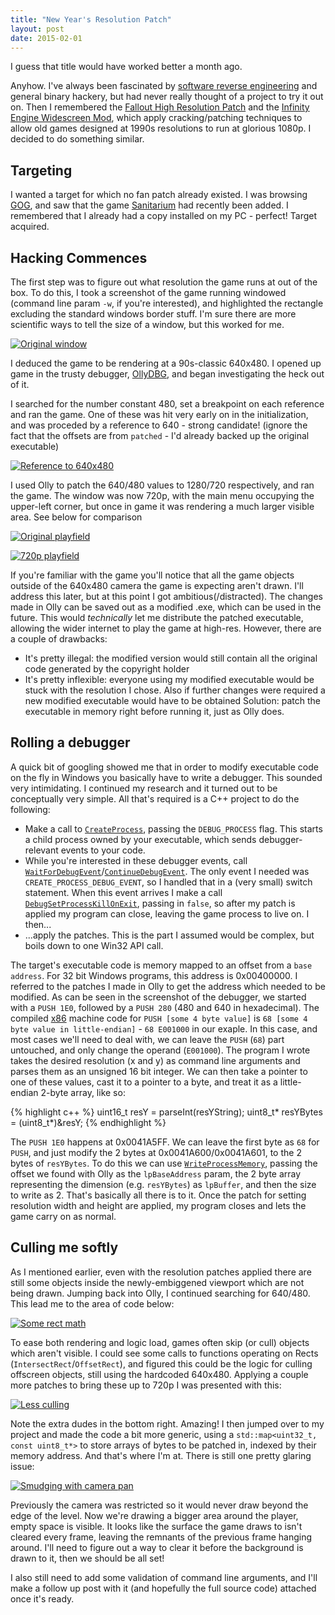 ```yaml
---
title: "New Year's Resolution Patch"
layout: post
date: 2015-02-01
---
```

I guess that title would have worked better a month ago.

Anyhow. I've always been fascinated by [software reverse engineering](http://en.wikipedia.org/wiki/Reverse_engineering#Reverse_engineering_of_software) and general binary hackery, but had never really thought of a project to try it out on. Then I remembered the [Fallout High Resolution Patch](http://falloutmods.wikia.com/wiki/Fallout1_High_Resolution_Patch) and the [Infinity Engine Widescreen Mod](http://www.gibberlings3.net/widescreen/), which apply cracking/patching techniques to allow old games designed at 1990s resolutions to run at glorious 1080p. I decided to do something similar.
## Targeting
I wanted a target for which no fan patch already existed. I was browsing [GOG](http://www.gog.com), and saw that the game [Sanitarium](http://www.gog.com/game/sanitarium) had recently been added. I remembered that I already had a copy installed on my PC - perfect! Target acquired.
## Hacking Commences
The first step was to figure out what resolution the game runs at out of the box. To do this, I took a screenshot of the game running windowed (command line param `-w`, if you're interested), and highlighted the rectangle excluding the standard windows border stuff. I'm sure there are more scientific ways to tell the size of a window, but this worked for me.

[![Original window](/images/2015-02-01-new-years-resolution-patch/originalSize.jpg)](/images/2015-02-01-new-years-resolution-patch/originalSize.jpg)

I deduced the game to be rendering at a 90s-classic 640x480. I opened up game in the trusty debugger, [OllyDBG](http://www.ollydbg.de/), and began investigating the heck out of it.

I searched for the number constant 480, set a breakpoint on each reference and ran the game. One of these was hit very early on in the initialization, and was proceded by a reference to 640 - strong candidate! (ignore the fact that the offsets are from `patched` - I'd already backed up the original executable)

[![Reference to 640x480](/images/2015-02-01-new-years-resolution-patch/referencesTo640x480.jpg)](/images/2015-02-01-new-years-resolution-patch/referencesTo640x480.jpg)

I used Olly to patch the 640/480 values to 1280/720 respectively, and ran the game. The window was now 720p, with the main menu occupying the upper-left corner, but once in game it was rendering a much larger visible area. See below for comparison

[![Original playfield](/images/2015-02-01-new-years-resolution-patch/originalPlayfield_t.jpg)](/images/2015-02-01-new-years-resolution-patch/originalPlayfield_t.jpg)

[![720p playfield](/images/2015-02-01-new-years-resolution-patch/720pPlayfield_t.jpg)](/images/2015-02-01-new-years-resolution-patch/720pPlayfield_t.jpg)

If you're familiar with the game you'll notice that all the game objects outside of the 640x480 camera the game is expecting aren't drawn. I'll address this later, but at this point I got ambitious(/distracted). The changes made in Olly can be saved out as a modified .exe, which can be used in the future. This would *technically* let me distribute the patched executable, allowing the wider internet to play the game at high-res. However, there are a couple of drawbacks:

* It's pretty illegal: the modified version would still contain all the original code generated by the copyright holder
* It's pretty inflexible: everyone using my modified executable would be stuck with the resolution I chose. Also if further changes were required a new modified executable would have to be obtained
Solution: patch the executable in memory right before running it, just as Olly does.

## Rolling a debugger
A quick bit of googling showed me that in order to modify executable code on the fly in Windows you basically have to write a debugger. This sounded very intimidating. I continued my research and it turned out to be conceptually very simple. All that's required is a C++ project to do the following:

* Make a call to [`CreateProcess`](https://msdn.microsoft.com/en-us/library/windows/desktop/ms682425%28v=vs.85%29.aspx), passing the `DEBUG_PROCESS` flag. This starts a child process owned by your executable, which sends debugger-relevant events to your code.
* While you're interested in these debugger events, call [`WaitForDebugEvent`](https://msdn.microsoft.com/en-us/library/windows/desktop/ms681423%28v=vs.85%29.aspx)/[`ContinueDebugEvent`](https://msdn.microsoft.com/en-us/library/windows/desktop/ms679285%28v=vs.85%29.aspx). The only event I needed was `CREATE_PROCESS_DEBUG_EVENT`, so I handled that in a (very small) switch statement. When this event arrives I make a call [`DebugSetProcessKillOnExit`](https://msdn.microsoft.com/en-us/library/windows/desktop/ms679307%28v=vs.85%29.aspx), passing in `false`, so after my patch is applied my program can close, leaving the game process to live on. I then...
* ...apply the patches. This is the part I assumed would be complex, but boils down to one Win32 API call.

The target's executable code is memory mapped to an offset from a `base address`. For 32 bit Windows programs, this address is 0x00400000. I referred to the patches I made in Olly to get the address which needed to be modified. As can be seen in the screenshot of the debugger, we started with a `PUSH 1E0`, followed by a `PUSH 280` (480 and 640 in hexadecimal). The compiled [x86](http://en.wikipedia.org/wiki/X86) machine code for `PUSH [some 4 byte value]` is `68 [some 4 byte value in little-endian]` - `68 E001000` in our exaple. In this case, and most cases we'll need to deal with, we can leave the `PUSH` (`68`) part untouched, and only change the operand (`E001000`). The program I wrote takes the desired resolution (x and y) as command line arguments and parses them as an unsigned 16 bit integer. We can then take a pointer to one of these values, cast it to a pointer to a byte, and treat it as a little-endian 2-byte array, like so:

{% highlight c++ %}
uint16_t resY = parseInt(resYString);
uint8_t* resYBytes = (uint8_t*)&resY;
{% endhighlight %}

The `PUSH 1E0` happens at 0x0041A5FF. We can leave the first byte as `68` for `PUSH`, and just modify the 2 bytes at 0x0041A600/0x0041A601, to the 2 bytes of `resYBytes`. To do this we can use [`WriteProcessMemory`](https://msdn.microsoft.com/en-us/library/windows/desktop/ms681674%28v=vs.85%29.aspx), passing the offset we found with Olly as the `lpBaseAddress` param, the 2 byte array representing the dimension (e.g. `resYBytes`) as `lpBuffer`, and then the size to write as 2. That's basically all there is to it. Once the patch for setting resolution width and height are applied, my program closes and lets the game carry on as normal.

## Culling me softly
As I mentioned earlier, even with the resolution patches applied there are still some objects inside the newly-embiggened viewport which are not being drawn. Jumping back into Olly, I continued searching for 640/480. This lead me to the area of code below:

[![Some rect math](/images/2015-02-01-new-years-resolution-patch/rectMath.jpg)](/images/2015-02-01-new-years-resolution-patch/rectMath.jpg)

To ease both rendering and logic load, games often skip (or cull) objects which aren't visible. I could see some calls to functions operating on Rects (`IntersectRect`/`OffsetRect`), and figured this could be the logic for culling offscreen objects, still using the hardcoded 640x480. Applying a couple more patches to bring these up to 720p I was presented with this:

[![Less culling](/images/2015-02-01-new-years-resolution-patch/lessCulling.jpg)](/images/2015-02-01-new-years-resolution-patch/lessCulling.jpg)

Note the extra dudes in the bottom right. Amazing! I then jumped over to my project and made the code a bit more generic, using a `std::map<uint32_t, const uint8_t*>` to store arrays of bytes to be patched in, indexed by their memory address. And that's where I'm at. There is still one pretty glaring issue:

[![Smudging with camera pan](/images/2015-02-01-new-years-resolution-patch/smudge.jpg)](/images/2015-02-01-new-years-resolution-patch/smudge.jpg)

Previously the camera was restricted so it would never draw beyond the edge of the level. Now we're drawing a bigger area around the player, empty space is visible. It looks like the surface the game draws to isn't cleared every frame, leaving the remnants of the previous frame hanging around. I'll need to figure out a way to clear it before the background is drawn to it, then we should be all set!

I also still need to add some validation of command line arguments, and I'll make a follow up post with it (and hopefully the full source code) attached once it's ready.
